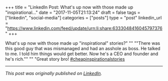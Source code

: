 +++
title = "LinkedIn Post: What's up now with those made up "inspirational..."
date = "2017-11-05T21:13:24"
draft = false
tags = ["linkedin", "social-media"]
categories = ["posts"]
type = "post"
linkedin_url = "https://www.linkedin.com/feed/update/urn:li:share:6333048416045797376"
+++

What's up now with those made up "inspirational" stories?"
""
""There was this good guy that was mismanaged and had an asshole as boss. He talked to me. I told him things would get better. Now he's a CEO and founder and he's rich.""
""
"Great story bro! [#cheapinspirationalstories](https://www.linkedin.com/feed/hashtag/cheapinspirationalstories)

---

*This post was originally published on [LinkedIn](https://www.linkedin.com/in/adrianmoreno/recent-activity/all/).*